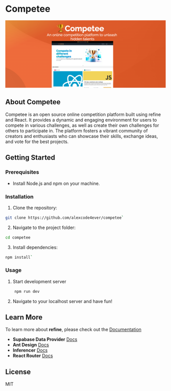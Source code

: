 # Competee

![Screenshot](banner.jpg)

## About Competee

Competee is an open source online competition platform built using refine and React. It provides a dynamic and engaging environment for users to compete in various challenges, as well as create their own challenges for others to participate in. The platform fosters a vibrant community of creators and enthusiasts who can showcase their skills, exchange ideas, and vote for the best projects.

## Getting Started

### Prerequisites

- Install Node.js and npm on your machine.

### Installation

1. Clone the repository:

```bash
git clone https://github.com/alexcode4ever/competee`
```

2. Navigate to the project folder:

```bash
cd competee
```

3. Install dependencies:

```bash
npm install`
```

### Usage

1. Start development server

```bash
    npm run dev
```

2. Navigate to your localhost server and have fun!

## Learn More

To learn more about **refine**, please check out the [Documentation](https://refine.dev/docs)

- **Supabase Data Provider** [Docs](https://refine.dev/docs/core/providers/data-provider/#overview)
- **Ant Design** [Docs](https://refine.dev/docs/ui-frameworks/antd/tutorial/)
- **Inferencer** [Docs](https://refine.dev/docs/packages/documentation/inferencer)
- **React Router** [Docs](https://refine.dev/docs/core/providers/router-provider/)

## License

MIT
